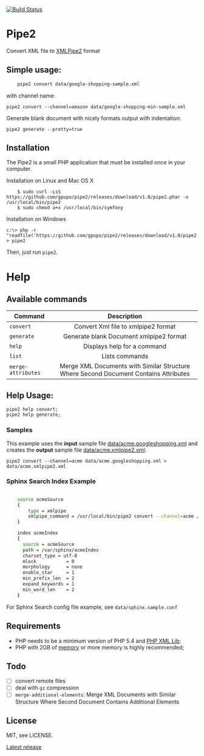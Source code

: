 [![Build Status](https://secure.travis-ci.org/gpupo/pipe2.png?branch=master)](http://travis-ci.org/gpupo/pipe2)

# Pipe2

Convert XML file to [XMLPipe2](http://sphinxsearch.com/docs/current.html#xmlpipe2) format


## Simple usage:

```bash
    pipe2 convert data/google-shopping-sample.xml
```

with channel name:

    pipe2 convert --channel=amazon data/google-shopping-min-sample.xml


Generate blank document with nicely formats output with indentation:

    pipe2 generate --pretty=true

## Installation

The Pipe2 is a small PHP application that must be installed once in your computer.

Installation on Linux and Mac OS X

```
    $ sudo curl -LsS https://github.com/gpupo/pipe2/releases/download/v1.0/pipe2.phar -o /usr/local/bin/pipe2
    $ sudo chmod a+x /usr/local/bin/symfony
```
Installation on Windows

    c:\> php -r "readfile('https://github.com/gpupo/pipe2/releases/download/v1.0/pipe2.phar');" > pipe2

Then, just run ``pipe2``.

# Help

## Available commands


| Command        | Description   |
| -------------- |:-------------:|
| ``convert``    | Convert Xml file to xmlpipe2 format  
| ``generate``   | Generate blank Document xmlpipe2 format
| ``help``       | Displays help for a command
| ``list``       | Lists commands
| ``merge-attributes``|  Merge XML Documents with Similar Structure Where Second Document Contains Attributes


## Help Usage:

    pipe2 help convert;
    pipe2 help generate;

### Samples

This example uses the **input** sample file [data/acme.googleshopping.xml](https://github.com/gpupo/pipe2/blob/master/data/acme.googleshopping.xml)
 and creates the **output** sample file [data/acme.xmlpipe2.xml](https://github.com/gpupo/pipe2/blob/master/data/acme.xmlpipe2.xml):

    pipe2 convert --channel=acme data/acme.googleshopping.xml > data/acme.xmlpipe2.xml

### Sphinx Search Index Example

```bash

    source acmeSource
    {
        type = xmlpipe
        xmlpipe_command = /usr/local/bin/pipe2 convert --channel=acme /tmp/data/acme.googleshopping.xml
    }

    index acmeIndex
    {
      source = acmeSource
      path = /var/sphinx/acmeIndex
      charset_type = utf-8
      mlock           = 0
      morphology      = none
      enable_star     = 1
      min_prefix_len  = 2
      expand_keywords = 1
      min_word_len    = 2
    }
```

For Sphinx Search config file example, see ``data/sphinx.sample.conf``

## Requirements

- PHP needs to be a minimum version of PHP 5.4 and [PHP XML Lib](http://php.net/manual/en/dom.setup.php);
- PHP with 2GB of [memory](http://php.net/memory-limit) or more memory is highly recommended;

## Todo

- [ ] convert remote files
- [ ] deal with ``gz`` compression
- [ ] ``merge-additional-elements``: Merge XML Documents with Similar Structure Where Second Document Contains Additional Elements

## License

MIT, see LICENSE.

[Latest release](https://github.com/gpupo/pipe2/releases/latest)
